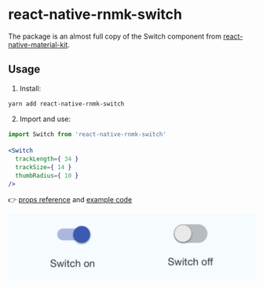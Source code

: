 # react-native-rnmk-switch

The package is an almost full copy of the Switch component from [react-native-material-kit](https://github.com/xinthink/react-native-material-kit).

## Usage

1. Install:

  ```sh
  yarn add react-native-rnmk-switch
  ```

2. Import and use:

  ```jsx
  import Switch from 'react-native-rnmk-switch'

  <Switch
    trackLength={ 34 }
    trackSize={ 14 }
    thumbRadius={ 10 }
  />
  ```

👉 [props reference][switch-js-props-doc] and [example code][toggles-sample]

[toggles-sample]: https://github.com/xinthink/rnmk-demo/blob/master/app/toggles.js
[switch-js-props-doc]: http://www.xinthink.com/react-native-material-kit/docs/lib/mdl/Switch.html#props

![Switch](./switch.png)